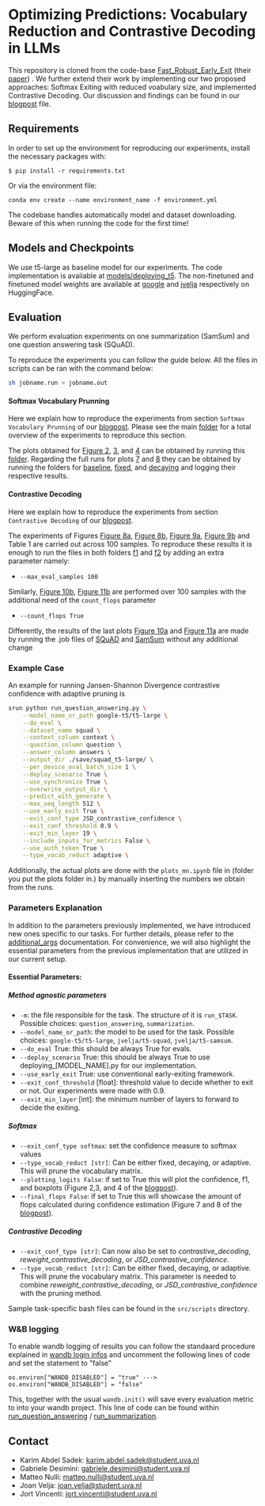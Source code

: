 <!--
# Not all FLOPs are created equally: leveraging confidence in intermediate representations to maximize efficiency subject to calibration error
-->

# Optimizing Predictions: Vocabulary Reduction and Contrastive Decoding in LLMs

This repository is cloned from the code-base <a href="https://github.com/raymin0223/fast_robust_early_exit" target="_blank" rel="noopener noreferrer">  Fast_Robust_Early_Exit</a> (their [paper](https://arxiv.org/abs/2310.05424)) . We further extend their work by implementing our two proposed approaches: Softmax Exiting with reduced voabulary size, and implemented Contrastive Decoding. Our discussion and findings can be found in our [blogpost](blogpost.md) file.


## Requirements
In order to set up the environment for reproducing our experiments, install the necessary packages with: 
```
$ pip install -r requirements.txt
```
Or via the environment file:
```
conda env create --name environment_name -f environment.yml
```

The codebase handles automatically model and dataset downloading. Beware of this when running the code for the first time! 

## Models and Checkpoints

We use t5-large as baseline model for our experiments. The code implementation is available at [models/deploying_t5](src/models/deploying_t5.py).
The non-finetuned and finetuned model weights are available at  [google](https://huggingface.co/google-t5) and [jvelja](https://huggingface.co/jvelja) respectively on HuggingFace. 

## Evaluation
We perform evaluation experiments on one summarization (SamSum) and one question answering task (SQuAD). 

To reproduce the experiments you can follow the guide below. All the files in scripts can be ran with the command below:

```bash
sh jobname.run > jobname.out
```

#### Softmax Vocabulary Prunning
Here we explain how to reproduce the experiments from section `Softmax Vocabulary Prunning` of our [blogpost](blogpost.md). 
Please see the main [folder](src/scripts/softmax_experiments) for a total overview of the experiments to reproduce this section.

The plots obtained for [Figure 2](./blogpost_images/plots/figure2.png), [3](./blogpost_images/plots/figure3.png), and [4](./blogpost_images/plots/figure4.png) can be obtained by running this [folder](src\scripts\softmax_experiments\plotting_graphs). Regarding the full runs for plots [7](/blogpost_images/plots/figure5.png) and [8](/blogpost_images/plots/figure6.png) they can be obtained by running the folders for [baseline](src\scripts\softmax_experiments\final_jobs_results_no_reduct), [fixed](src\scripts\softmax_experiments\final_jobs_results_fixed), and [decaying](src\scripts\softmax_experiments\final_jobs_results_decaying) and logging their respective results.


#### Contrastive Decoding
Here we explain how to reproduce the experiments from section `Contrastive Decoding` of our [blogpost](blogpost.md). 

The experiments of Figures [Figure 8a](./blogpost_images/plots/squadexit.png), [Figure 8b](./blogpost_images/plots/squadf1.png), [Figure 9a](./blogpost_images/plots/sam_avg.png), [Figure 9b](./blogpost_images/plots/samsum_intermediate.png) and Table 1 are carried out across 100 samples. To reproduce these results it is enough to run the files in both folders  [f1](src/scripts/contrastive_decoding_experiments/SQuAD) and [f2](src/scripts/contrastive_decoding_experiments/SamSum) by adding an extra parameter namely:

- `--max_eval_samples 100`
  
Similarly, [Figure 10b](./blogpost_images/plots/squad_flops.png),  [Figure 11b](./blogpost_images/plots/sam_flops.png) are performed over 100 samples with the additional need of the `count_flops` parameter

- `--count_flops True`
  
Differently, the results of the last plots [Figure 10a](./blogpost_images/plots/squad_f1.png) and [Figure 11a](./blogpost_images/plots/rougesamsam.png) are made by running the .job files of [SQuAD](src/scripts/contrastive_decoding_experiments/SQuAD) and [SamSum](src/scripts/contrastive_decoding_experiments/SamSum) without any additional change

### Example Case

An example for running Jansen-Shannon Divergence contrastive confidence with adaptive pruning is

```bash
srun python run_question_answering.py \
    --model_name_or_path google-t5/t5-large \
    --do_eval \
    --dataset_name squad \
    --context_column context \
    --question_column question \
    --answer_column answers \
    --output_dir ./save/squad_t5-large/ \
    --per_device_eval_batch_size 1 \
    --deploy_scenario True \
    --use_synchronize True \
    --overwrite_output_dir \
    --predict_with_generate \
    --max_seq_length 512 \
    --use_early_exit True \
    --exit_conf_type JSD_contrastive_confidence \
    --exit_conf_threshold 0.9 \
    --exit_min_layer 19 \
    --include_inputs_for_metrics False \
    --use_auth_token True \
    --type_vocab_reduct adaptive \
```

Additionally, the actual plots are done with the `plots_mn.ipynb` file in (folder you put the plots folder in.) by manually inserting the numbers we obtain from the runs. 

### Parameters Explanation

In addition to the parameters previously implemented, we have introduced new ones specific to our tasks. For further details, please refer to the [additional_args](src/util/additional_args.py) documentation. For convenience, we will also highlight the essential parameters from the previous implementation that are utilized in our current setup.

#### Essential Parameters:
##### Method agnostic parameters
- `-m`: the file responsible for the task. The structure of it is `run_$TASK`. Possible choices: `question_answering`, `summarization`.
- `--model_name_or_path`: the model to be used for the task. Possible choices: `google-t5/t5-large`, `jvelja/t5-squad`, `jvelja/t5-samsum`.
- `--do_eval` True: this should be always True for evals.
- `--deploy_scenario` True: this should be always True to use deploying_[MODEL_NAME].py for our implementation.
- `--use_early_exit` True: use conventional early-exiting framework.
- `--exit_conf_threshold` [float]: threshold value to decide whether to exit or not. Our experiments were made with 0.9.
- `--exit_min_layer` [int]: the minimum number of layers to forward to decide the exiting. 


##### Softmax
- `--exit_conf_type softmax`: set the confidence measure to softmax values
- `--type_vocab_reduct [str]`: Can be either fixed, decaying, or adaptive. This will prune the vocabulary matrix.
- `--plotting_logits False`: if set to True this will plot the confidence, f1, and boxplots (Figure 2,3, and 4 of the [blogpost](blogpost.md)).
- `--final_flops False`: if set to True this will showcase the amount of flops calculated during confidence estimation (Figure 7 and 8 of the [blogpost](blogpost.md)).

##### Contrastive Decoding
- `--exit_conf_type [str]`: Can now also be set to <i>contrastive_decoding</i>, <i>reweight_contrastive_decoding</i>, or <i>JSD_contrastive_confidence</i>.
- `--type_vocab_reduct [str]`: Can be either fixed, decaying, or adaptive. This will prune the vocabulary matrix. This parameter is needed to combine <i>reweight_contrastive_decoding</i>, or <i>JSD_contrastive_confidence</i> with the pruning method.

Sample task-specific bash files can be found in the `src/scripts` directory. 



### W&B logging

To enable wandb logging of results you can follow the standaard procedure explained in [wandb login infos](https://docs.wandb.ai/ref/cli/wandb-login) and uncomment the following lines of code   
and set the statement to "false"

`os.environ["WANDB_DISABLED"] = "true" ---> os.environ["WANDB_DISABLED"] = "false"`

This, together with the usual `wandb.init()` will save every evaluation metric to into your wandb project.
This line of code can be found within [run_question_answering](src/run_question_answering.py) / [run_summarization](src/run_summarization.py).



## Contact
- Karim Abdel Sadek: karim.abdel.sadek@student.uva.nl
- Gabriele Desimini: gabriele.desimini@student.uva.nl
- Matteo Nulli: matteo.nulli@student.uva.nl
- Joan Velja: joan.velja@student.uva.nl
- Jort Vincenti: jort.vincenti@student.uva.nl
